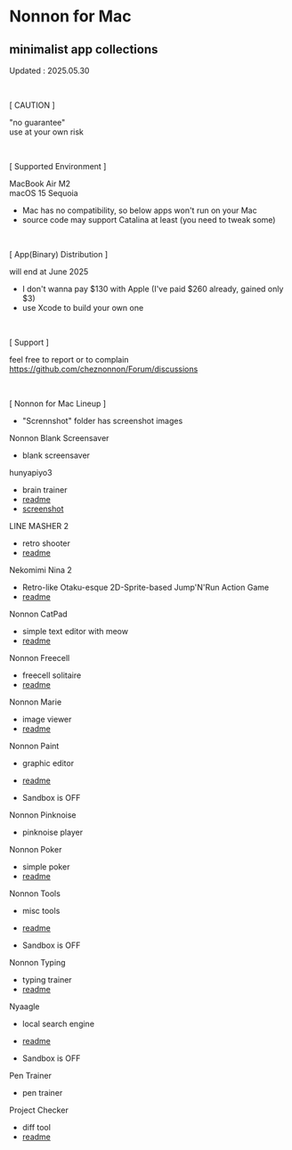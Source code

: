 # Nonnon for Mac
## minimalist app collections

Updated : 2025.05.30

<br>

[ CAUTION ]

"no guarantee"<br>
use at your own risk

<br>

[ Supported Environment ]

MacBook Air M2<br>
macOS 15 Sequoia

+ Mac has no compatibility, so below apps won't run on your Mac
+ source code may support Catalina at least (you need to tweak some)
  
<br>

[ App(Binary) Distribution ]

will end at June 2025<br>

+ I don't wanna pay $130 with Apple (I've paid $260 already, gained only $3)
+ use Xcode to build your own one

<br>

[ Support ]

feel free to report or to complain<br>
https://github.com/cheznonnon/Forum/discussions

<br>

[ Nonnon for Mac Lineup ]

+ "Scrennshot" folder has screenshot images

Nonnon Blank Screensaver

+ blank screensaver

hunyapiyo3

+ brain trainer
+ [readme](https://cheznonnon.github.io/Nonnon_for_Mac/readme/hunyapiyo3.html)
+ [screenshot](https://cheznonnon.github.io/Nonnon_for_Mac/Screenshot/hunyapiyo3.png)

LINE MASHER 2

+ retro shooter
+ [readme](https://cheznonnon.github.io/Nonnon_for_Mac/readme/lm2.html)

Nekomimi Nina 2

+ Retro-like Otaku-esque 2D-Sprite-based Jump'N'Run Action Game
+ [readme](https://cheznonnon.github.io/Nonnon_for_Mac/readme/nn2.html)

Nonnon CatPad

+ simple text editor with meow
+ [readme](https://cheznonnon.github.io/Nonnon_for_Mac/readme/catpad.html)

Nonnon Freecell

+ freecell solitaire
+ [readme](https://cheznonnon.github.io/Nonnon_for_Mac/readme/freecell.html)

Nonnon Marie

+ image viewer
+ [readme](https://cheznonnon.github.io/Nonnon_for_Mac/readme/marie.html)

Nonnon Paint

+ graphic editor
+ [readme](https://cheznonnon.github.io/Nonnon_for_Mac/readme/nonnon_paint.html)

+ Sandbox is OFF

Nonnon Pinknoise

+ pinknoise player

Nonnon Poker

+ simple poker
+ [readme](https://cheznonnon.github.io/Nonnon_for_Mac/readme/nonnon_poker.html)

Nonnon Tools

+ misc tools
+ [readme](https://cheznonnon.github.io/Nonnon_for_Mac/readme/nonnon_tools.html)

+ Sandbox is OFF

Nonnon Typing

+ typing trainer
+ [readme](https://cheznonnon.github.io/Nonnon_for_Mac/readme/Nonnon%20Typing.html)

Nyaagle

+ local search engine
+ [readme](https://cheznonnon.github.io/Nonnon_for_Mac/readme/nyaagle.html)

+ Sandbox is OFF

Pen Trainer

+ pen trainer

Project Checker

+ diff tool
+ [readme](https://cheznonnon.github.io/Nonnon_for_Mac/readme/project%20checker.html)
